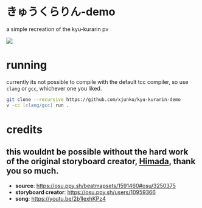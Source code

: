 # きゅうくらりん-demo

a simple recreation of the kyu-kurarin pv

![](https://cdn.discordapp.com/attachments/703552229680087042/1046385821172899901/image.png)

# running

currently its not possible to compile with the default tcc compiler, so use `clang` or `gcc`, whichever one you liked.

```zsh
git clone --recursive https://github.com/xjunko/kyu-kurarin-demo
v -cc [clang/gcc] run .
```

# credits

## this wouldnt be possible without the hard work of the original storyboard creator, [Himada](https://osu.ppy.sh/users/10959366), thank you so much.

* **source**: https://osu.ppy.sh/beatmapsets/1591460#osu/3250375
* **storyboard creator**: https://osu.ppy.sh/users/10959366
* **song**: https://youtu.be/2b1IexhKPz4
